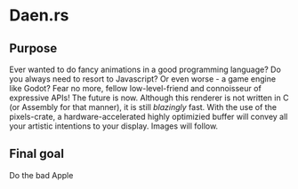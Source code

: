 # Daen.rs

## Purpose

Ever wanted to do fancy animations in a good programming language? Do you always need to resort to Javascript? Or even worse - a game engine like Godot?
Fear no more, fellow low-level-friend and connoisseur of expressive APIs! The future is now. Although this renderer is not written in C (or Assembly for that manner),
it is still _blazingly_ fast. With the use of the pixels-crate, a hardware-accelerated highly optimizied buffer will convey all your artistic intentions to your
display. Images will follow.

## Final goal

Do the bad Apple

